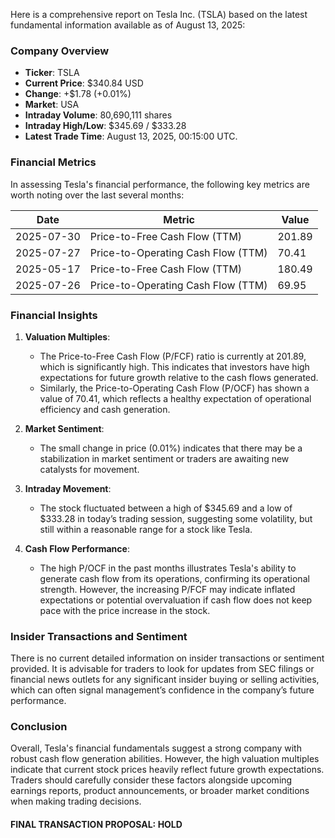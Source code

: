 Here is a comprehensive report on Tesla Inc. (TSLA) based on the latest fundamental information available as of August 13, 2025:

### Company Overview
- **Ticker**: TSLA
- **Current Price**: $340.84 USD
- **Change**: +$1.78 (+0.01%)
- **Market**: USA
- **Intraday Volume**: 80,690,111 shares
- **Intraday High/Low**: $345.69 / $333.28
- **Latest Trade Time**: August 13, 2025, 00:15:00 UTC.

### Financial Metrics
In assessing Tesla's financial performance, the following key metrics are worth noting over the last several months:

| Date       | Metric                             | Value    |
|------------|------------------------------------|----------|
| 2025-07-30 | Price-to-Free Cash Flow (TTM)     | 201.89   |
| 2025-07-27 | Price-to-Operating Cash Flow (TTM)| 70.41    |
| 2025-05-17 | Price-to-Free Cash Flow (TTM)     | 180.49   |
| 2025-07-26 | Price-to-Operating Cash Flow (TTM)| 69.95    |

### Financial Insights
1. **Valuation Multiples**:
   - The Price-to-Free Cash Flow (P/FCF) ratio is currently at 201.89, which is significantly high. This indicates that investors have high expectations for future growth relative to the cash flows generated.
   - Similarly, the Price-to-Operating Cash Flow (P/OCF) has shown a value of 70.41, which reflects a healthy expectation of operational efficiency and cash generation.

2. **Market Sentiment**:
   - The small change in price (0.01%) indicates that there may be a stabilization in market sentiment or traders are awaiting new catalysts for movement.

3. **Intraday Movement**:
   - The stock fluctuated between a high of $345.69 and a low of $333.28 in today’s trading session, suggesting some volatility, but still within a reasonable range for a stock like Tesla.

4. **Cash Flow Performance**:
   - The high P/OCF in the past months illustrates Tesla's ability to generate cash flow from its operations, confirming its operational strength. However, the increasing P/FCF may indicate inflated expectations or potential overvaluation if cash flow does not keep pace with the price increase in the stock.

### Insider Transactions and Sentiment
There is no current detailed information on insider transactions or sentiment provided. It is advisable for traders to look for updates from SEC filings or financial news outlets for any significant insider buying or selling activities, which can often signal management’s confidence in the company’s future performance.

### Conclusion
Overall, Tesla's financial fundamentals suggest a strong company with robust cash flow generation abilities. However, the high valuation multiples indicate that current stock prices heavily reflect future growth expectations. Traders should carefully consider these factors alongside upcoming earnings reports, product announcements, or broader market conditions when making trading decisions.

#### FINAL TRANSACTION PROPOSAL: **HOLD**